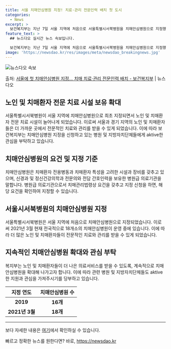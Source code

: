 ```yaml
---
title: 서울 치매안심병원 지정! 치료·관리 전문인력 배치 첫 도시
categories:
  - News
excerpt: >
  보건복지부는 지난 7일 서울 지역에 처음으로 서울특별시서북병원을 치매안심병원으로 지정했다고 8일 밝혔다.  …
feature_text: >
  ## 뉴스다오 실시간 뉴스 속보입니다.

  보건복지부는 지난 7일 서울 지역에 처음으로 서울특별시서북병원을 치매안심병원으로 지정했다고 8일 밝혔다.  …
image: 'https://newsdao.kr/res/images/meta/newsdao_breakingnews.jpg'
---
```


![뉴스다오 속보](https://newsdao.kr/res/images/meta/newsdao_breakingnews.jpg)

<p>출처: <a href="https://newsdao.kr/3296" rel="dofollow">서울에 첫 치매안심병원 지정… 치매 치료·관리 전문인력 배치 - 보건복지부</a> | 뉴스다오</p>

<h2 data-ke-size="size26">노인 및 치매환자 전문 치료 시설 보유 확대</h2>
<p data-ke-size="size16">서울특별시서북병원이 서울 지역에 치매안심병원으로 최초 지정되면서 노인 및 치매환자 전문 치료 시설이 늘어나게 되었습니다. 이로써 서울과 경기 지역의 노인 및 치매환자들은 더 가까운 곳에서 전문적인 치료와 관리를 받을 수 있게 되었습니다. 이에 따라 보건복지부는 치매안심병원 지정을 신청하고 있는 병원 및 지방자치단체들에게 aktive한 관심을 부탁하고 있습니다.</p>

<h2 data-ke-size="size26">치매안심병원의 요건 및 지정 기준</h2>
<p data-ke-size="size16">치매안심병원은 치매환자 전용병동과 치매환자 특성을 고려한 시설과 장비를 갖추고 있으며, 신경과 및 정신건강의학과 전문의와 전담 간호인력을 보유한 병원급 의료기관을 말합니다. 병원급 의료기관으로서 치매관리법령상 요건을 갖추고 지정 신청을 하면, 해당 요건을 확인하여 지정할 수 있습니다.</p>

<h2 data-ke-size="size26">서울시서북병원의 치매안심병원 지정</h2>
<p data-ke-size="size16">서울특별시서북병원은 서울 지역에 처음으로 치매안심병원으로 지정되었습니다. 이로써 2021년 3월 현재 전국적으로 18개소의 치매안심병원이 운영 중에 있습니다. 이에 따라 더 많은 노인 및 치매환자들이 전문적인 치료와 관리를 받을 수 있게 되었습니다.</p>

<h2 data-ke-size="size26">지속적인 치매안심병원 확대와 관심 부탁</h2>
<p data-ke-size="size16">복지부는 노인 및 치매환자들이 더 나은 의료서비스를 받을 수 있도록, 계속적으로 치매안심병원을 확대해 나가고자 합니다. 이에 따라 관련 병원 및 지방자치단체들도 aktive한 지원과 관심을 가져주시기를 당부하고 있습니다.</p>

<table>
    <thead>
        <tr>
            <th>지정 연도</th>
            <th>치매안심병원 수</th>
        </tr>
    </thead>
    <tbody>
        <tr>
            <td style="text-align: center; height: 17px;"><b>2019</b></td>
            <td style="text-align: center; height: 17px;"><b>16개</b></td>
        </tr>
        <tr>
            <td style="text-align: center; height: 17px;"><b>2021년 3월</b></td>
            <td style="text-align: center; height: 17px;"><b>18개</b></td>
        </tr>
    </tbody>
</table>

<hr>
<p data-ke-size="size16">보다 자세한 내용은 <a href="https://newsdao.kr/3296">여기</a>에서 확인하실 수 있습니다.</p>
 

빠르고 정확한 뉴스를 원한다면? 바로, <a href="https://newsdao.kr" rel="dofollow">https://newsdao.kr</a>


